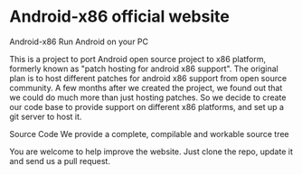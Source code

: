 # Android-x86 official website

Android-x86
Run Android on your PC

This is a project to port Android open source project to x86 platform, formerly known as "patch hosting for android x86 support". The original plan is to host different patches for android x86 support from open source community. A few months after we created the project, we found out that we could do much more than just hosting patches. So we decide to create our code base to provide support on different x86 platforms, and set up a git server to host it.

Source Code
We provide a complete, compilable and workable source tree

You are welcome to help improve the website. Just clone the repo, update it and send us a pull request.
